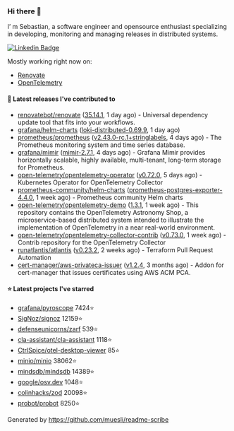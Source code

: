 ### Hi there 👋

I’ m Sebastian, a software engineer and opensource enthusiast specializing in developing, monitoring and managing releases in distributed systems.

[![Linkedin Badge](https://img.shields.io/badge/-LinkedIn-blue?style=flat&logo=Linkedin&logoColor=white&link=https://www.linkedin.com/in/sebastian-poxhofer/)](https://www.linkedin.com/in/sebastian-poxhofer/)

Mostly working right now on:
- [Renovate](https://github.com/renovatebot/renovate)
- [OpenTelemetry](https://github.com/open-telemetry)



#### 🚀 Latest releases I've contributed to

- [renovatebot/renovate](https://github.com/renovatebot/renovate) ([35.14.1](https://github.com/renovatebot/renovate/releases/tag/35.14.1), 1 day ago) - Universal dependency update tool that fits into your workflows.
- [grafana/helm-charts](https://github.com/grafana/helm-charts) ([loki-distributed-0.69.9](https://github.com/grafana/helm-charts/releases/tag/loki-distributed-0.69.9), 1 day ago)
- [prometheus/prometheus](https://github.com/prometheus/prometheus) ([v2.43.0-rc.1&#43;stringlabels](https://github.com/prometheus/prometheus/releases/tag/v2.43.0-rc.1%2Bstringlabels), 4 days ago) - The Prometheus monitoring system and time series database.
- [grafana/mimir](https://github.com/grafana/mimir) ([mimir-2.7.1](https://github.com/grafana/mimir/releases/tag/mimir-2.7.1), 4 days ago) - Grafana Mimir provides horizontally scalable, highly available, multi-tenant, long-term storage for Prometheus.
- [open-telemetry/opentelemetry-operator](https://github.com/open-telemetry/opentelemetry-operator) ([v0.72.0](https://github.com/open-telemetry/opentelemetry-operator/releases/tag/v0.72.0), 5 days ago) - Kubernetes Operator for OpenTelemetry Collector
- [prometheus-community/helm-charts](https://github.com/prometheus-community/helm-charts) ([prometheus-postgres-exporter-4.4.0](https://github.com/prometheus-community/helm-charts/releases/tag/prometheus-postgres-exporter-4.4.0), 1 week ago) - Prometheus community Helm charts
- [open-telemetry/opentelemetry-demo](https://github.com/open-telemetry/opentelemetry-demo) ([1.3.1](https://github.com/open-telemetry/opentelemetry-demo/releases/tag/1.3.1), 1 week ago) - This repository contains the OpenTelemetry Astronomy Shop, a microservice-based distributed system intended to illustrate the implementation of OpenTelemetry in a near real-world environment.
- [open-telemetry/opentelemetry-collector-contrib](https://github.com/open-telemetry/opentelemetry-collector-contrib) ([v0.73.0](https://github.com/open-telemetry/opentelemetry-collector-contrib/releases/tag/v0.73.0), 1 week ago) - Contrib repository for the OpenTelemetry Collector
- [runatlantis/atlantis](https://github.com/runatlantis/atlantis) ([v0.23.2](https://github.com/runatlantis/atlantis/releases/tag/v0.23.2), 2 weeks ago) - Terraform Pull Request Automation
- [cert-manager/aws-privateca-issuer](https://github.com/cert-manager/aws-privateca-issuer) ([v1.2.4](https://github.com/cert-manager/aws-privateca-issuer/releases/tag/v1.2.4), 3 months ago) - Addon for cert-manager that issues certificates using AWS ACM PCA.

#### ⭐ Latest projects I've starred

- [grafana/pyroscope](https://github.com/grafana/pyroscope) 7424⭐
- [SigNoz/signoz](https://github.com/SigNoz/signoz) 12159⭐
- [defenseunicorns/zarf](https://github.com/defenseunicorns/zarf) 539⭐
- [cla-assistant/cla-assistant](https://github.com/cla-assistant/cla-assistant) 1118⭐
- [CtrlSpice/otel-desktop-viewer](https://github.com/CtrlSpice/otel-desktop-viewer) 85⭐
- [minio/minio](https://github.com/minio/minio) 38062⭐
- [mindsdb/mindsdb](https://github.com/mindsdb/mindsdb) 14389⭐
- [google/osv.dev](https://github.com/google/osv.dev) 1048⭐
- [colinhacks/zod](https://github.com/colinhacks/zod) 20098⭐
- [probot/probot](https://github.com/probot/probot) 8250⭐



Generated by https://github.com/muesli/readme-scribe
